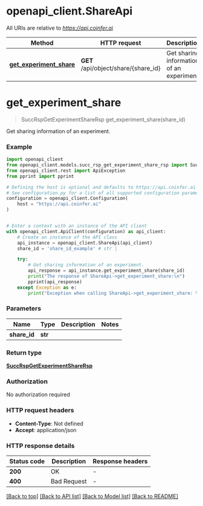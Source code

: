 # openapi_client.ShareApi

All URIs are relative to *https://api.coinfer.ai*

Method | HTTP request | Description
------------- | ------------- | -------------
[**get_experiment_share**](ShareApi.md#get_experiment_share) | **GET** /api/object/share/{share_id} | Get sharing information of an experiment.


# **get_experiment_share**
> SuccRspGetExperimentShareRsp get_experiment_share(share_id)

Get sharing information of an experiment.

### Example


```python
import openapi_client
from openapi_client.models.succ_rsp_get_experiment_share_rsp import SuccRspGetExperimentShareRsp
from openapi_client.rest import ApiException
from pprint import pprint

# Defining the host is optional and defaults to https://api.coinfer.ai
# See configuration.py for a list of all supported configuration parameters.
configuration = openapi_client.Configuration(
    host = "https://api.coinfer.ai"
)


# Enter a context with an instance of the API client
with openapi_client.ApiClient(configuration) as api_client:
    # Create an instance of the API class
    api_instance = openapi_client.ShareApi(api_client)
    share_id = 'share_id_example' # str | 

    try:
        # Get sharing information of an experiment.
        api_response = api_instance.get_experiment_share(share_id)
        print("The response of ShareApi->get_experiment_share:\n")
        pprint(api_response)
    except Exception as e:
        print("Exception when calling ShareApi->get_experiment_share: %s\n" % e)
```



### Parameters


Name | Type | Description  | Notes
------------- | ------------- | ------------- | -------------
 **share_id** | **str**|  | 

### Return type

[**SuccRspGetExperimentShareRsp**](SuccRspGetExperimentShareRsp.md)

### Authorization

No authorization required

### HTTP request headers

 - **Content-Type**: Not defined
 - **Accept**: application/json

### HTTP response details

| Status code | Description | Response headers |
|-------------|-------------|------------------|
**200** | OK |  -  |
**400** | Bad Request |  -  |

[[Back to top]](#) [[Back to API list]](../README.md#documentation-for-api-endpoints) [[Back to Model list]](../README.md#documentation-for-models) [[Back to README]](../README.md)

